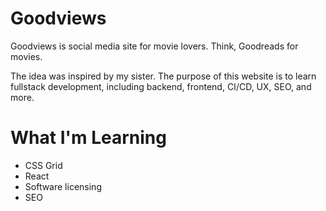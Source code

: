 # Goodviews
Goodviews is social media site for movie lovers. Think, Goodreads for movies.  

The idea was inspired by my sister. The purpose of this website is to learn
fullstack development, including backend, frontend, CI/CD, UX, SEO, and more.

# What I'm Learning
- CSS Grid
- React
- Software licensing
- SEO
